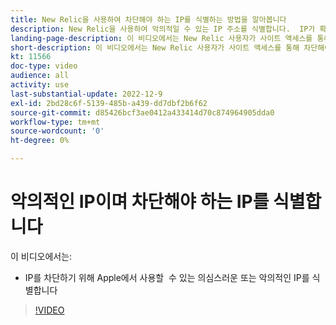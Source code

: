 ```yaml
---
title: New Relic을 사용하여 차단해야 하는 IP를 식별하는 방법을 알아봅니다
description: New Relic을 사용하여 악의적일 수 있는 IP 주소를 식별합니다.  IP가 확인되면 이 IP가 앱의 액세스를 차단하기 위해 백그라운드에서 사용됩니다
landing-page-description: 이 비디오에서는 New Relic 사용자가 사이트 액세스를 통해 차단해야 할 수 있는 잠재적인 IP 주소를 찾도록 지시합니다.
short-description: 이 비디오에서는 New Relic 사용자가 사이트 액세스를 통해 차단해야 할 수 있는 잠재적인 IP 주소를 찾도록 지시합니다.
kt: 11566
doc-type: video
audience: all
activity: use
last-substantial-update: 2022-12-9
exl-id: 2bd28c6f-5139-485b-a439-dd7dbf2b6f62
source-git-commit: d85426bcf3ae0412a433414d70c874964905dda0
workflow-type: tm+mt
source-wordcount: '0'
ht-degree: 0%

---
```


# 악의적인 IP이며 차단해야 하는 IP를 식별합니다

이 비디오에서는:

- IP를 차단하기 위해 Apple에서 사용할 &#x200B; 수 있는 의심스러운 또는 악의적인 IP를 식별합니다

>[!VIDEO](https://video.tv.adobe.com/v/3412088?quality=12&learn=on)
